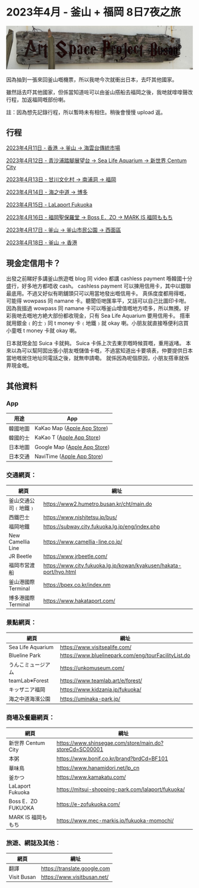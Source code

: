 # 2023年4月 - 釜山 + 福岡 8日7夜之旅

![BusanTripBanner](/2023-04_Busan_n_Fukuoka/res/BusanTripBanner.JPEG)

因為抽到一張來回釜山嘅機票，所以我哋今次就衝出日本，去吓其他國家。

雖然話去吓其他國家，但係當知道咗可以由釜山撘船去福岡之後，我哋就嗱嗱聲改行程，加返福岡嘅部份喇。

註：因為想先記錄行程，所以暫時未有相住。稍後會慢慢 upload 返。

## 行程

[2023年4月11日 - 香港 -> 釜山 -> 海雲台傳統市場](https://github.com/carlosclk/trips/blob/main/2023-04_Busan_n_Fukuoka/2023-04-11.md)

[2023年4月12日 - 青沙浦踏腳展望台 -> Sea Life Aquarium -> 新世界 Centum City](https://github.com/carlosclk/trips/blob/main/2023-04_Busan_n_Fukuoka/2023-04-12.md)

[2023年4月13日 - 甘川文化村 -> 南浦洞 -> 福岡](https://github.com/carlosclk/trips/blob/main/2023-04_Busan_n_Fukuoka/2023-04-13.md)

[2023年4月14日 - 海之中道 -> 博多](https://github.com/carlosclk/trips/blob/main/2023-04_Busan_n_Fukuoka/2023-04-14.md)

[2023年4月15日 - LaLaport Fukuoka](https://github.com/carlosclk/trips/blob/main/2023-04_Busan_n_Fukuoka/2023-04-15.md)

[2023年4月16日 - 福岡聖保羅堂 -> Boss E．ZO -> MARK IS 福岡ももち](https://github.com/carlosclk/trips/blob/main/2023-04_Busan_n_Fukuoka/2023-04-16.md)

[2023年4月17日 - 釜山 -> 釜山市民公園 -> 西面區](https://github.com/carlosclk/trips/blob/main/2023-04_Busan_n_Fukuoka/2023-04-17.md)

[2023年4月18日 - 釜山 -> 香港](https://github.com/carlosclk/trips/blob/main/2023-04_Busan_n_Fukuoka/2023-04-18.md)

## 現金定信用卡？

出發之前睇好多講釜山旅遊嘅 blog 同 video 都講 cashless payment 喺韓國十分盛行，好多地方都唔收 cash。
cashless payment 可以揀用信用卡，其中以銀聯最底用。不過又好似有啲舖頭只可以用當地發出嘅信用卡。
真係度度都用得嘅，可能得 wowpass 同 namane 卡。聽聞佢哋匯率平，又話可以自己比圖印卡咁。
因為我搵過 wowpass 同 namane 卡可以喺釜山增值嘅地方唔多，所以無攪。好彩我哋去嘅地方絶大部份都收現金，只有 Sea Life Aquarium 要用信用卡。
撘車就用銀金﹙的士﹚同 t money 卡﹙地鐵﹚就 okay 喇。小朋友就直接喺便利店買小童嘅 t money 卡就 okay 喇。

日本就現金加 Suica 卡就夠。 Suica 卡係上次去東京嘅時候買嘅，重用返啫。
本來以為可以幫阿囡出張小朋友嘅儲值卡嘅，不過當知道出卡要填表，仲要提供日本當地嘅居住地址同電話之後，就無申請嘞。
就係因為呢個原因，小朋友撘車就係畀現金嘅。

## 其他資料

### App
|用途|App|
|--|--|
|韓國地圖|KaKao Map ([Apple App Store](https://apps.apple.com/us/app/kakaomap-korea-no-1-map/id304608425))|
|韓國的士|KaKao T ([Apple App Store](https://apps.apple.com/us/app/kakao-t/id981110422))|
|日本地圖|Google Map ([Apple App Store](https://apps.apple.com/us/app/google-maps/id585027354))|
|日本交通|NaviTime ([Apple App Store](https://apps.apple.com/tw/app/%E4%B9%97%E6%8F%9Bnavitime-%E9%9B%BB%E8%BB%8A-%E3%83%90%E3%82%B9%E3%81%AE%E4%B9%97%E3%82%8A%E6%8F%9B%E3%81%88%E5%B0%82%E7%94%A8/id528532387))|

### 交通網頁：
|網頁|綱址|
|--|--|
|釜山交通公司﹙地鐵﹚|https://www2.humetro.busan.kr/cht/main.do|
|西鐵巴士|https://www.nishitetsu.jp/bus/|
|福岡地鐵|https://subway.city.fukuoka.lg.jp/eng/index.php|
|New Camellia Line|https://www.camellia-line.co.jp/|
|JR Beetle|https://www.jrbeetle.com/|
|福岡市営渡船|https://www.city.fukuoka.lg.jp/kowan/kyakusen/hakata-port/hyo.html|
|釜山港國際 Terminal|https://bpex.co.kr/index.nm|
|博多港國際 Terminal|https://www.hakataport.com/|

### 景點網頁：
|網頁|綱址|
|--|--|
|Sea Life Aquarium|https://www.visitsealife.com/|
|Blueline Park|https://www.bluelinepark.com/eng/tourFacilityList.do|
|うんこミュージアム|https://unkomuseum.com/|
|teamLab※Forest|https://www.teamlab.art/e/forest/|
|キッザニア福岡|https://www.kidzania.jp/fukuoka/|
|海之中道海濱公園|https://uminaka-park.jp/|

### 商場及餐廳網頁：
|網頁|綱址|
|--|--|
|新世界 Centum City|https://www.shinsegae.com/store/main.do?storeCd=SC00001|
|本粥|https://www.bonif.co.kr/brand?brdCd=BF101|
|華味鳥|https://www.hanamidori.net/lp_cn|
|釜かつ|https://www.kamakatu.com/|
|LaLaport Fukuoka|https://mitsui-shopping-park.com/lalaport/fukuoka/|
|Boss E．ZO FUKUOKA|https://e-zofukuoka.com/|
|MARK IS 福岡ももち|https://www.mec-markis.jp/fukuoka-momochi/|

### 旅遊、網誌及其他︰
|網頁|綱址|
|--|--|
|翻譯|https://translate.google.com|
|Visit Busan|https://www.visitbusan.net/|
